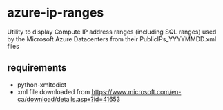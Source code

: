 # azure-ip-ranges

Utility to display Compute IP address ranges (including SQL ranges) used by the Microsoft Azure Datacenters from their PublicIPs_YYYYMMDD.xml files

## requirements

* python-xmltodict
* xml file downloaded from https://www.microsoft.com/en-ca/download/details.aspx?id=41653
